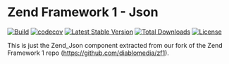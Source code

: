 # Zend Framework 1 - Json

[![Build](https://github.com/diablomedia/zf1-json/workflows/Build/badge.svg?event=push)](https://github.com/diablomedia/zf1-json/actions?query=workflow%3ABuild+event%3Apush)
[![codecov](https://codecov.io/gh/diablomedia/zf1-json/branch/master/graph/badge.svg)](https://codecov.io/gh/diablomedia/zf1-json)
[![Latest Stable Version](https://poser.pugx.org/diablomedia/zendframework1-json/v/stable)](https://packagist.org/packages/diablomedia/zendframework1-json)
[![Total Downloads](https://poser.pugx.org/diablomedia/zendframework1-json/downloads)](https://packagist.org/packages/diablomedia/zendframework1-json)
[![License](https://poser.pugx.org/diablomedia/zendframework1-json/license)](https://packagist.org/packages/diablomedia/zendframework1-json)

This is just the Zend_Json component extracted from our fork of the Zend Framework 1 repo (https://github.com/diablomedia/zf1).
